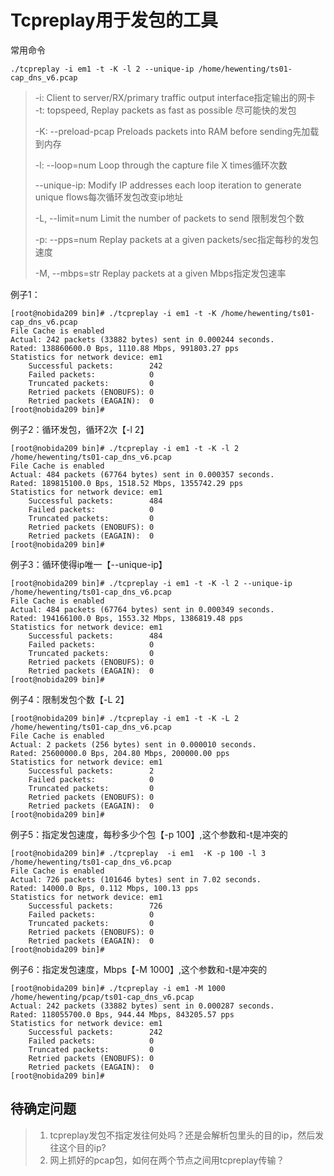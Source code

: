 # Tcpreplay用于发包的工具

常用命令

```
./tcpreplay -i em1 -t -K -l 2 --unique-ip /home/hewenting/ts01-cap_dns_v6.pcap
```

> -i:  Client to server/RX/primary traffic output interface指定输出的网卡  
> -t: topspeed, Replay packets as fast as possible 尽可能快的发包
>
> -K: --preload-pcap         Preloads packets into RAM before sending先加载到内存
>
> -l: --loop=num             Loop through the capture file X times循环次数
>
> --unique-ip:  Modify IP addresses each loop iteration to generate unique flows每次循环发包改变ip地址
>
> -L, --limit=num            Limit the number of packets to send 限制发包个数
>
> -p: --pps=num              Replay packets at a given packets/sec指定每秒的发包速度
>
> -M, --mbps=str             Replay packets at a given Mbps指定发包速率

例子1：

```
[root@nobida209 bin]# ./tcpreplay -i em1 -t -K /home/hewenting/ts01-cap_dns_v6.pcap
File Cache is enabled
Actual: 242 packets (33882 bytes) sent in 0.000244 seconds.
Rated: 138860600.0 Bps, 1110.88 Mbps, 991803.27 pps
Statistics for network device: em1
    Successful packets:        242
    Failed packets:            0
    Truncated packets:         0
    Retried packets (ENOBUFS): 0
    Retried packets (EAGAIN):  0
[root@nobida209 bin]#
```

例子2：循环发包，循环2次【-l 2】

```
[root@nobida209 bin]# ./tcpreplay -i em1 -t -K -l 2 /home/hewenting/ts01-cap_dns_v6.pcap
File Cache is enabled
Actual: 484 packets (67764 bytes) sent in 0.000357 seconds.
Rated: 189815100.0 Bps, 1518.52 Mbps, 1355742.29 pps
Statistics for network device: em1
    Successful packets:        484
    Failed packets:            0
    Truncated packets:         0
    Retried packets (ENOBUFS): 0
    Retried packets (EAGAIN):  0
[root@nobida209 bin]#
```

例子3：循环使得ip唯一【--unique-ip】

```
[root@nobida209 bin]# ./tcpreplay -i em1 -t -K -l 2 --unique-ip /home/hewenting/ts01-cap_dns_v6.pcap
File Cache is enabled
Actual: 484 packets (67764 bytes) sent in 0.000349 seconds.
Rated: 194166100.0 Bps, 1553.32 Mbps, 1386819.48 pps
Statistics for network device: em1
    Successful packets:        484
    Failed packets:            0
    Truncated packets:         0
    Retried packets (ENOBUFS): 0
    Retried packets (EAGAIN):  0
[root@nobida209 bin]#
```

例子4：限制发包个数【-L 2】

```
[root@nobida209 bin]# ./tcpreplay -i em1 -t -K -L 2  /home/hewenting/ts01-cap_dns_v6.pcap
File Cache is enabled
Actual: 2 packets (256 bytes) sent in 0.000010 seconds.
Rated: 25600000.0 Bps, 204.80 Mbps, 200000.00 pps
Statistics for network device: em1
    Successful packets:        2
    Failed packets:            0
    Truncated packets:         0
    Retried packets (ENOBUFS): 0
    Retried packets (EAGAIN):  0
[root@nobida209 bin]#
```

例子5：指定发包速度，每秒多少个包【-p 100】,这个参数和-t是冲突的

```
[root@nobida209 bin]# ./tcpreplay  -i em1  -K -p 100 -l 3  /home/hewenting/ts01-cap_dns_v6.pcap
File Cache is enabled
Actual: 726 packets (101646 bytes) sent in 7.02 seconds.
Rated: 14000.0 Bps, 0.112 Mbps, 100.13 pps
Statistics for network device: em1
    Successful packets:        726
    Failed packets:            0
    Truncated packets:         0
    Retried packets (ENOBUFS): 0
    Retried packets (EAGAIN):  0
[root@nobida209 bin]#
```

例子6：指定发包速度，Mbps【-M 1000】,这个参数和-t是冲突的

```
[root@nobida209 bin]# ./tcpreplay -i em1 -M 1000  /home/hewenting/pcap/ts01-cap_dns_v6.pcap
Actual: 242 packets (33882 bytes) sent in 0.000287 seconds.
Rated: 118055700.0 Bps, 944.44 Mbps, 843205.57 pps
Statistics for network device: em1
	Successful packets:        242
	Failed packets:            0
	Truncated packets:         0
	Retried packets (ENOBUFS): 0
	Retried packets (EAGAIN):  0
[root@nobida209 bin]#
```

## 待确定问题

> 1. tcpreplay发包不指定发往何处吗？还是会解析包里头的目的ip，然后发往这个目的ip?
> 2. 网上抓好的pcap包，如何在两个节点之间用tcpreplay传输？



